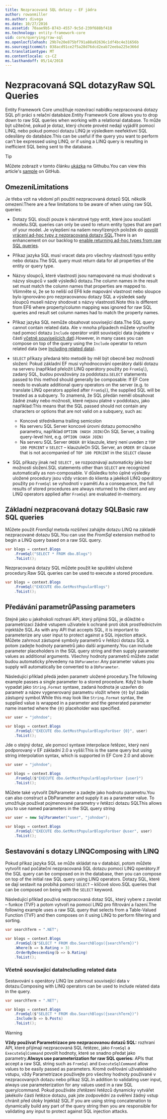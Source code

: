 ```yaml
---
title: Nezpracovaná SQL dotazy – EF jádra
author: rowanmiller
ms.author: divega
ms.date: 10/27/2016
ms.assetid: 70aae9b5-8743-4557-9c5d-239f688bf418
ms.technology: entity-framework-core
uid: core/querying/raw-sql
ms.openlocfilehash: 29b7e20e875bf791a88a92636c1df4bc4e31656b
ms.sourcegitcommit: 038acd91ce2f5a28d76dcd2eab72eeba225e366d
ms.translationtype: MT
ms.contentlocale: cs-CZ
ms.lasthandoff: 05/14/2018
---
```

# <a name="raw-sql-queries"></a><span data-ttu-id="7ed25-102">Nezpracovaná SQL dotazy</span><span class="sxs-lookup"><span data-stu-id="7ed25-102">Raw SQL Queries</span></span>

<span data-ttu-id="7ed25-103">Entity Framework Core umožňuje rozevírací nabídku nezpracovaná dotazy SQL při práci s relační databáze.</span><span class="sxs-lookup"><span data-stu-id="7ed25-103">Entity Framework Core allows you to drop down to raw SQL queries when working with a relational database.</span></span> <span data-ttu-id="7ed25-104">To může být užitečné, pokud je dotaz, který chcete provést nedají vyjádřit pomocí LINQ, nebo pokud pomocí dotazu LINQ je výsledkem neefektivní SQL odesílány do databáze.</span><span class="sxs-lookup"><span data-stu-id="7ed25-104">This can be useful if the query you want to perform can't be expressed using LINQ, or if using a LINQ query is resulting in inefficient SQL being sent to the database.</span></span>

> [!TIP]  
> <span data-ttu-id="7ed25-105">Můžete zobrazit v tomto článku [ukázka](https://github.com/aspnet/EntityFramework.Docs/tree/master/samples/core/Querying) na Githubu.</span><span class="sxs-lookup"><span data-stu-id="7ed25-105">You can view this article's [sample](https://github.com/aspnet/EntityFramework.Docs/tree/master/samples/core/Querying) on GitHub.</span></span>

## <a name="limitations"></a><span data-ttu-id="7ed25-106">Omezení</span><span class="sxs-lookup"><span data-stu-id="7ed25-106">Limitations</span></span>

<span data-ttu-id="7ed25-107">Je třeba vzít na vědomí při použití nezpracovaná dotazů SQL několik omezení:</span><span class="sxs-lookup"><span data-stu-id="7ed25-107">There are a few limitations to be aware of when using raw SQL queries:</span></span>
* <span data-ttu-id="7ed25-108">Dotazy SQL slouží pouze k návratové typy entit, které jsou součástí modelu.</span><span class="sxs-lookup"><span data-stu-id="7ed25-108">SQL queries can only be used to return entity types that are part of your model.</span></span> <span data-ttu-id="7ed25-109">Je vylepšení na našem nevyřízených položek do [povolit vrácení ad-hoc typy z nezpracovaná dotazy SQL](https://github.com/aspnet/EntityFramework/issues/1862).</span><span class="sxs-lookup"><span data-stu-id="7ed25-109">There is an enhancement on our backlog to [enable returning ad-hoc types from raw SQL queries](https://github.com/aspnet/EntityFramework/issues/1862).</span></span>

* <span data-ttu-id="7ed25-110">Příkaz jazyka SQL musí vracet data pro všechny vlastnosti typu entity nebo dotazu.</span><span class="sxs-lookup"><span data-stu-id="7ed25-110">The SQL query must return data for all properties of the entity or query type.</span></span>

* <span data-ttu-id="7ed25-111">Názvy sloupců, které vlastnosti jsou namapované na musí shodovat s názvy sloupců v sadě výsledků dotazu.</span><span class="sxs-lookup"><span data-stu-id="7ed25-111">The column names in the result set must match the column names that properties are mapped to.</span></span> <span data-ttu-id="7ed25-112">Všimněte si, že se to neliší od EF6 kde mapování vlastnost nebo sloupce bylo ignorováno pro nezpracovanou dotazy SQL a výsledek sady sloupců museli názvy shodovat s názvy vlastností.</span><span class="sxs-lookup"><span data-stu-id="7ed25-112">Note this is different from EF6 where property/column mapping was ignored for raw SQL queries and result set column names had to match the property names.</span></span>

* <span data-ttu-id="7ed25-113">Příkaz jazyka SQL nemůže obsahovat související data.</span><span class="sxs-lookup"><span data-stu-id="7ed25-113">The SQL query cannot contain related data.</span></span> <span data-ttu-id="7ed25-114">Ale v mnoha případech můžete vytvoříte nad pomocí dotazu `Include` operátor vrátit související data (najdete v části [včetně souvisejících dat](#including-related-data)).</span><span class="sxs-lookup"><span data-stu-id="7ed25-114">However, in many cases you can compose on top of the query using the `Include` operator to return related data (see [Including related data](#including-related-data)).</span></span>

* <span data-ttu-id="7ed25-115">`SELECT` příkazy předaná této metodě by měl být obecně bez možnosti složení: Pokud základní EF musí vyhodnocování operátory další dotazu na serveru (například přeložit LINQ operátory použity po `FromSql`), zadaný SQL, budou považovány za poddotazu.</span><span class="sxs-lookup"><span data-stu-id="7ed25-115">`SELECT` statements passed to this method should generally be composable: If EF Core needs to evaluate additional query operators on the server (e.g. to translate LINQ operators applied after `FromSql`), the supplied SQL will be treated as a subquery.</span></span> <span data-ttu-id="7ed25-116">To znamená, že SQL předán neměl obsahovat žádné znaky nebo možnosti, které nejsou platné v poddotazu, jako například:</span><span class="sxs-lookup"><span data-stu-id="7ed25-116">This means that the SQL passed should not contain any characters or options that are not valid on a subquery, such as:</span></span>
  * <span data-ttu-id="7ed25-117">Koncové středníkem</span><span class="sxs-lookup"><span data-stu-id="7ed25-117">a trailing semicolon</span></span>
  * <span data-ttu-id="7ed25-118">Na serveru SQL Server koncové úrovni dotazu pomocného parametru, například `OPTION (HASH JOIN)`</span><span class="sxs-lookup"><span data-stu-id="7ed25-118">On SQL Server, a trailing query-level hint, e.g. `OPTION (HASH JOIN)`</span></span>
  * <span data-ttu-id="7ed25-119">Na serveru SQL Server `ORDER BY` klauzule, který není uveden z `TOP 100 PERCENT` v `SELECT` – klauzule</span><span class="sxs-lookup"><span data-stu-id="7ed25-119">On SQL Server, an `ORDER BY` clause that is not accompanied of `TOP 100 PERCENT` in the `SELECT` clause</span></span>

* <span data-ttu-id="7ed25-120">SQL příkazy jinak než `SELECT` , se rozpoznávají automaticky jako bez možnosti složení.</span><span class="sxs-lookup"><span data-stu-id="7ed25-120">SQL statements other than `SELECT` are recognized automatically as non-composable.</span></span> <span data-ttu-id="7ed25-121">V důsledku toho úplné výsledky uložené procedury jsou vždy vrácen do klienta a jakékoli LINQ operátory použity po `FromSql` se vyhodnotí v paměti.</span><span class="sxs-lookup"><span data-stu-id="7ed25-121">As a consequence, the full results of stored procedures are always returned to the client and any LINQ operators applied after `FromSql` are evaluated in-memory.</span></span> 

## <a name="basic-raw-sql-queries"></a><span data-ttu-id="7ed25-122">Základní nezpracovaná dotazy SQL</span><span class="sxs-lookup"><span data-stu-id="7ed25-122">Basic raw SQL queries</span></span>

<span data-ttu-id="7ed25-123">Můžete použít *FromSql* metoda rozšíření zahájíte dotazu LINQ na základě nezpracované dotazu SQL.</span><span class="sxs-lookup"><span data-stu-id="7ed25-123">You can use the *FromSql* extension method to begin a LINQ query based on a raw SQL query.</span></span>

<!-- [!code-csharp[Main](samples/core/Querying/Querying/RawSQL/Sample.cs)] -->
``` csharp
var blogs = context.Blogs
    .FromSql("SELECT * FROM dbo.Blogs")
    .ToList();
```

<span data-ttu-id="7ed25-124">Nezpracovaná dotazy SQL můžete použít ke spuštění uložené procedury.</span><span class="sxs-lookup"><span data-stu-id="7ed25-124">Raw SQL queries can be used to execute a stored procedure.</span></span>

<!-- [!code-csharp[Main](samples/core/Querying/Querying/RawSQL/Sample.cs)] -->
``` csharp
var blogs = context.Blogs
    .FromSql("EXECUTE dbo.GetMostPopularBlogs")
    .ToList();
```

## <a name="passing-parameters"></a><span data-ttu-id="7ed25-125">Předávání parametrů</span><span class="sxs-lookup"><span data-stu-id="7ed25-125">Passing parameters</span></span>

<span data-ttu-id="7ed25-126">Stejně jako u jakéhokoli rozhraní API, který přijímá SQL, je důležité o parametrizaci žádné vstupem uživatele k ochraně proti útok prostřednictvím injektáže SQL.</span><span class="sxs-lookup"><span data-stu-id="7ed25-126">As with any API that accepts SQL, it is important to parameterize any user input to protect against a SQL injection attack.</span></span> <span data-ttu-id="7ed25-127">Můžete zahrnout zástupné symboly parametrů v řetězci dotazu SQL a potom zadejte hodnoty parametrů jako další argumenty.</span><span class="sxs-lookup"><span data-stu-id="7ed25-127">You can include parameter placeholders in the SQL query string and then supply parameter values as additional arguments.</span></span> <span data-ttu-id="7ed25-128">Všechny hodnoty parametrů můžete zadat budou automaticky převedeny na `DbParameter`.</span><span class="sxs-lookup"><span data-stu-id="7ed25-128">Any parameter values you supply will automatically be converted to a `DbParameter`.</span></span>

<span data-ttu-id="7ed25-129">Následující příklad předá jeden parametr uložené procedury.</span><span class="sxs-lookup"><span data-stu-id="7ed25-129">The following example passes a single parameter to a stored procedure.</span></span> <span data-ttu-id="7ed25-130">Když to bude vypadat jako `String.Format` syntaxe, zadaná hodnota je uzavřen do parametr a název vygenerovaný parametru vložit where `{0}` byl zadán zástupný symbol.</span><span class="sxs-lookup"><span data-stu-id="7ed25-130">While this may look like `String.Format` syntax, the supplied value is wrapped in a parameter and the generated parameter name inserted where the `{0}` placeholder was specified.</span></span>

<!-- [!code-csharp[Main](samples/core/Querying/Querying/RawSQL/Sample.cs)] -->
``` csharp
var user = "johndoe";

var blogs = context.Blogs
    .FromSql("EXECUTE dbo.GetMostPopularBlogsForUser {0}", user)
    .ToList();
```

<span data-ttu-id="7ed25-131">Jde o stejný dotaz, ale pomocí syntaxe interpolace řetězec, který není podporovaný v EF základní 2.0 a vyšší:</span><span class="sxs-lookup"><span data-stu-id="7ed25-131">This is the same query but using string interpolation syntax, which is supported in EF Core 2.0 and above:</span></span>

<!-- [!code-csharp[Main](samples/core/Querying/Querying/RawSQL/Sample.cs)] -->
``` csharp
var user = "johndoe";

var blogs = context.Blogs
    .FromSql($"EXECUTE dbo.GetMostPopularBlogsForUser {user}")
    .ToList();
```

<span data-ttu-id="7ed25-132">Můžete také vytvořit DbParameter a zadejte jako hodnotu parametru.</span><span class="sxs-lookup"><span data-stu-id="7ed25-132">You can also construct a DbParameter and supply it as a parameter value.</span></span> <span data-ttu-id="7ed25-133">To umožňuje používat pojmenované parametry v řetězci dotazu SQL</span><span class="sxs-lookup"><span data-stu-id="7ed25-133">This allows you to use named parameters in the SQL query string</span></span>

<!-- [!code-csharp[Main](samples/core/Querying/Querying/RawSQL/Sample.cs)] -->
``` csharp
var user = new SqlParameter("user", "johndoe");

var blogs = context.Blogs
    .FromSql("EXECUTE dbo.GetMostPopularBlogsForUser @user", user)
    .ToList();
```

## <a name="composing-with-linq"></a><span data-ttu-id="7ed25-134">Sestavování s dotazy LINQ</span><span class="sxs-lookup"><span data-stu-id="7ed25-134">Composing with LINQ</span></span>

<span data-ttu-id="7ed25-135">Pokud příkaz jazyka SQL se může skládat na v databázi, potom můžete vytvořit nad počáteční nezpracovaná SQL dotazu pomocí LINQ operátory.</span><span class="sxs-lookup"><span data-stu-id="7ed25-135">If the SQL query can be composed on in the database, then you can compose on top of the initial raw SQL query using LINQ operators.</span></span> <span data-ttu-id="7ed25-136">Dotazy SQL, které se dají sestavit na probíhá pomocí `SELECT` – klíčové slovo.</span><span class="sxs-lookup"><span data-stu-id="7ed25-136">SQL queries that can be composed on being with the `SELECT` keyword.</span></span>

<span data-ttu-id="7ed25-137">Následující příklad používá nezpracovaná dotaz SQL, který vybere z zavolat – funkce (TVF) a potom vytvoří na pomocí LINQ pro filtrování a řazení.</span><span class="sxs-lookup"><span data-stu-id="7ed25-137">The following example uses a raw SQL query that selects from a Table-Valued Function (TVF) and then composes on it using LINQ to perform filtering and sorting.</span></span>

<!-- [!code-csharp[Main](samples/core/Querying/Querying/RawSQL/Sample.cs)] -->
``` csharp
var searchTerm = ".NET";

var blogs = context.Blogs
    .FromSql($"SELECT * FROM dbo.SearchBlogs({searchTerm})")
    .Where(b => b.Rating > 3)
    .OrderByDescending(b => b.Rating)
    .ToList();
```

### <a name="including-related-data"></a><span data-ttu-id="7ed25-138">Včetně související data</span><span class="sxs-lookup"><span data-stu-id="7ed25-138">Including related data</span></span>

<span data-ttu-id="7ed25-139">Sestavování s operátory LINQ lze zahrnout související data v dotazu.</span><span class="sxs-lookup"><span data-stu-id="7ed25-139">Composing with LINQ operators can be used to include related data in the query.</span></span>

<!-- [!code-csharp[Main](samples/core/Querying/Querying/RawSQL/Sample.cs)] -->
``` csharp
var searchTerm = ".NET";

var blogs = context.Blogs
    .FromSql($"SELECT * FROM dbo.SearchBlogs({searchTerm})")
    .Include(b => b.Posts)
    .ToList();
```

> [!WARNING]  
> <span data-ttu-id="7ed25-140">**Vždy používat Parametrizace pro nezpracovanou dotazů SQL:** rozhraní API, které přijímají nezpracovaná SQL řetězec, jako `FromSql` a `ExecuteSqlCommand` povolit hodnoty, které se snadno předat jako parametry.</span><span class="sxs-lookup"><span data-stu-id="7ed25-140">**Always use parameterization for raw SQL queries:** APIs that accept a raw SQL string such as `FromSql` and `ExecuteSqlCommand` allow values to be easily passed as parameters.</span></span> <span data-ttu-id="7ed25-141">Kromě ověřování uživatelského vstupu, vždy Parametrizace používejte pro všechny hodnoty používané v nezpracovaných dotazu nebo příkaz SQL.</span><span class="sxs-lookup"><span data-stu-id="7ed25-141">In addition to validating user input, always use parameterization for any values used in a raw SQL query/command.</span></span> <span data-ttu-id="7ed25-142">Pokud používáte zřetězení řetězců dynamicky vytvářet jakékoliv části řetězce dotazu, pak jste zodpovědní za ověření žádný vstup chránit před útoky Injektáž SQL.</span><span class="sxs-lookup"><span data-stu-id="7ed25-142">If you are using string concatenation to dynamically build any part of the query string then you are responsible for validating any input to protect against SQL injection attacks.</span></span>
